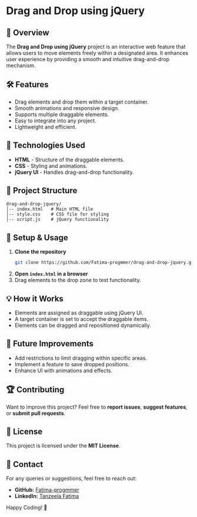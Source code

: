 # Drag and Drop using jQuery

## 📌 Overview

The **Drag and Drop using jQuery** project is an interactive web feature that allows users to move elements freely within a designated area. It enhances user experience by providing a smooth and intuitive drag-and-drop mechanism.

## 🛠 Features

- Drag elements and drop them within a target container.
- Smooth animations and responsive design.
- Supports multiple draggable elements.
- Easy to integrate into any project.
- Lightweight and efficient.

## 🚀 Technologies Used

- **HTML** - Structure of the draggable elements.
- **CSS** - Styling and animations.
- **jQuery UI** - Handles drag-and-drop functionality.

## 📂 Project Structure

```
drag-and-drop-jquery/
│-- index.html   # Main HTML file
│-- style.css    # CSS file for styling
│-- script.js    # jQuery functionality
```

## 🔧 Setup & Usage

1. **Clone the repository**
   ```sh
   git clone https://github.com/Fatima-progmmer/drag-and-drop-jquery.git
   ```
2. **Open `index.html` in a browser**
3. Drag elements to the drop zone to test functionality.

## 💡 How it Works

- Elements are assigned as draggable using jQuery UI.
- A target container is set to accept the draggable items.
- Elements can be dragged and repositioned dynamically.

## 📌 Future Improvements

- Add restrictions to limit dragging within specific areas.
- Implement a feature to save dropped positions.
- Enhance UI with animations and effects.

## 🏆 Contributing

Want to improve this project? Feel free to **report issues**, **suggest features**, or **submit pull requests**.

## 📜 License

This project is licensed under the **MIT License**.

## 📩 Contact

For any queries or suggestions, feel free to reach out:

- **GitHub:** [Fatima-progmmer](https://github.com/Fatima-progmmer)
- **LinkedIn:** [Tanzeela Fatima](https://www.linkedin.com/in/tanzeela-fatima-47861b2b7/)

Happy Coding! 🚀



